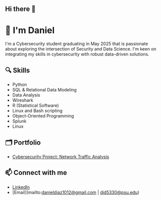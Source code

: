 ## Hi there 👋

# 👋 I'm Daniel

I'm a Cybersecurity student graduating in May 2025 that is passionate about exploring the intersection of Security and Data Science. I'm keen on integrating my skills in cybersecurity with robust data-driven solutions.

## 🔍 Skills
- Python
- SQL & Relational Data Modeling
- Data Analysis
- Wireshark
- R (Statistical Software)
- Linux and Bash scripting
- Object-Oriented Programming
- Splunk
- Linux

## 🗂️ Portfolio
<!-- [Data Analysis Project: Python Data Exploration](https://github.com/your-username/python-data-analysis) -->
- [Cybersecurity Project: Network Traffic Analysis](https://github.com/danieldiaz1-portfolio/network-traffic-analysis)

## 📫 Connect with me
- [LinkedIn](https://www.linkedin.com/in/danieldiazfv)
- [Email](mailto:danieldiaz1012@gmail.com | did5330@psu.edu)
<!--
**dannydiaz1/dannydiaz1** is a ✨ _special_ ✨ repository because its `README.md` (this file) appears on your GitHub profile.
# 👋 I'm Daniel

I'm a Cybersecurity student graduating in May 2025 that is passionate about exploring the intersection of Security and Data Science. I'm keen on integrating my skills in cybersecurity with robust data-driven solutions.

## 🔍 Skills
- Python
- SQL & Relational Data Modeling
- Data Analysis
- Wireshark
- R (Statistical Software)
- Linux and Bash scripting
- Object-Oriented Programming
- Splunk
- Linux

## 🗂️ Portfolio
- [Data Analysis Project: Python Data Exploration](https://github.com/your-username/python-data-analysis)
- [Cybersecurity Project: Network Traffic Analysis](https://github.com/your-username/network-traffic-analysis)

## 📫 Connect with me
- [LinkedIn](https://www.linkedin.com/in/danieldiazfv)
- [Email](mailto:danieldiaz1012@gmail.com | did5330@psu.edu)

Here are some ideas to get you started:

- 🔭 I’m currently working on ...
- 🌱 I’m currently learning ...
- 👯 I’m looking to collaborate on ...
- 🤔 I’m looking for help with ...
- 💬 Ask me about ...
- 📫 How to reach me: ...
- 😄 Pronouns: ...
- ⚡ Fun fact: ...
-->
